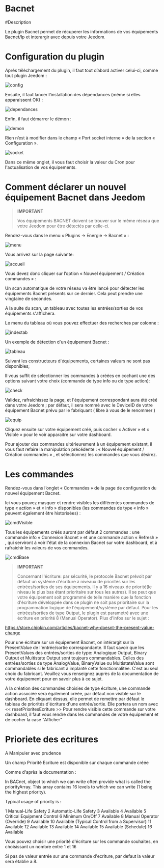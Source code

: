 # Bacnet

#Description

Le plugin Bacnet permet de récuperer les informations de vos équipements Bacnet/Ip et interargir avec depuis votre Jeedom.



# Configuration du plugin

Après téléchargement du plugin, il faut tout d’abord activer celui-ci, comme tout plugin Jeedom :

![config](../images/BacnetConfig.png)

Ensuite, il faut lancer l’installation des dépendances (même si elles apparaissent OK) :

![dependances](../images/BacnetDep.png)

Enfin, il faut démarrer le démon :

![demon](../images/BacnetDemon.png)


Rien n’est à modifier dans le champ « Port socket interne » de la section « Configuration ».

![socket](../images/BacnetSocket.png)


Dans ce même onglet, il vous faut choisir la valeur du Cron pour l'actualisation de vos équipements.




# Comment déclarer un nouvel équipement Bacnet dans Jeedom




>**IMPORTANT**
>
>Vos équipements BACNET doivent se trouver sur le même réseau que votre Jeedom pour être détectés par celle-ci.


Rendez-vous dans le menu « Plugins → Energie → Bacnet » :

![menu](../images/BacnetMenu.png)


Vous arrivez sur la page suivante:

![accueil](../images/BacnetAccueil.png)


Vous devez donc cliquer sur l’option « Nouvel équipement / Création commandes » :

Un scan automatique de votre réseau va être lancé pour détecter les équipements Bacnet présents sur ce dernier.
Cela peut prendre une vingtaine de secondes.

A la suite du scan, un tableau avec toutes les entrées/sorties de vos équipements s'affichera.

Le menu du tableau où vous pouvez effectuer des recherches par colonne :

![indextab](../images/BacnetIndexTab.png)


Un exemple de détection d'un équipement Bacnet :

![tableau](../images/BacnetTableau.png)

Suivant les constructeurs d'équipements, certaines valeurs ne sont pas disponibles;

Il vous suffit de sélectionner les commandes à créées en cochant une des options suivant votre choix (commande de type info ou de type action):

![check](../images/BacnetCheck.png)


Validez, rafraichissez la page, et l'équipement correspondant aura été créé dans votre Jeedom ; par défaut, il sera nommé avec le DeviceID de votre équipement Bacnet prévu par le fabriquant ( libre à vous de le renommer )

![equip](../images/BacnetEquip.png)

 Cliquez ensuite sur votre équipement créé, puis cocher « Activer » et « Visible » pour le voir apparaitre sur votre dashboard.

Pour ajouter des commandes ultérieurement à un équipement existant, il vous faut refaire la manipulation précédente : « Nouvel équipement / Création commandes » , et sélectionnez les commandes que vous désirez.



# Les commandes


Rendez-vous dans l’onglet « Commandes » de la page de configuration du nouvel équipement Bacnet.

Ici vous pouvez masquer et rendre visibles les différentes commandes de type « action » et « info » disponibles (les commandes de type « info » peuvent également être historisées) :

![cmdVisible](../images/BacnetVisible.png)

Tous les équipements créés auront par défaut 2 commandes : une commande info « Connexion Bacnet » et une commande action « Refresh » , qui serviront à voir l'état de la connexion Bacnet sur votre dashboard, et à rafraichir les valeurs de vos commandes.

![cmdBase](../images/BacnetCmdBase.png)





>**IMPORTANT**
>
>Concernant l'écriture: par sécurité, le protocole Bacnet prévoit par défaut un système d'écriture à niveaux de priorités sur les entrées/sorties de ses équipements.
Il y a 16 niveaux de priorité(le niveau le plus bas étant prioritaire sur tous les autres). Il se peut que votre équipement soit programmé de telle manière que la fonction d'écriture développée dans ce plugin ne soit pas prioritaire sur la programmation logique de l'équipement/système par défaut.
Pour les entrées/sorties de type Output, le plugin est parametré avec une écriture en priorité 8 (Manual Operator).
Plus d'infos sur le sujet :

https://store.chipkin.com/articles/bacnet-why-doesnt-the-present-value-change

Pour une écriture sur un équipement Bacnet, on intérargit sur la PresentValue de l'entrée/sortie correspondante.
Il faut savoir que les PresentValues des entrées/sorties de type: Analogique Output, Binary Output et Multistate Output sont toujours commandables.
Celles des entrées/sorties de type AnalogValue, BinaryValue ou MultistateValue sont commandables si le fabricant à implanté cette fonctionnalitée. C'est au seul choix du fabricant. Veuillez vous renseignez auprès de la documentation de votre équipement pour en savoir plus à ce sujet.




A la création des commandes choisies de type écriture, une commande action associée sera également créée, par défaut non visible sur le dashboard.
En cliquant dessus, elle permet de remettre par défaut le tableau de priorités d'écriture d'une entrée/sortie.
Elle portera un nom avec << resetPrioritesEcriture >>
Pour rendre visible cette commande sur votre dashboard, il faut vous rendre dans les commandes de votre équipement et de cocher la case "Afficher"



# Prioriete des ecritures

  A Manipuler avec prudence

  Un champ Priorité Ecriture est disponible sur chaque commande créée

  Comme d'après la documentation :

  In BACnet, object to which we can write often provide what is called the priorityArray. This array contains 16 levels to which we can write (1 being the highest priority).

  Typical usage of priority is :

  1 Manual-Life Safety 2 Automatic-Life Safety 3 Available 4 Available 5 Critical Equipment Control 6 Minimum On/Off 7 Available 8 Manual Operator (Override) 9 Available 10 Available (Typical Control from a Supervisor) 11 Available 12 Available 13 Available 14 Available 15 Available (Schedule) 16 Available



  Vous pouvez choisir une priorité d'écriture sur les commande souhaites, en choisissant un nombre entre 1 et 16

  Si pas de valeur entrée sur une commande d'ecriture, par defaut la valeur sera établie a 8.
